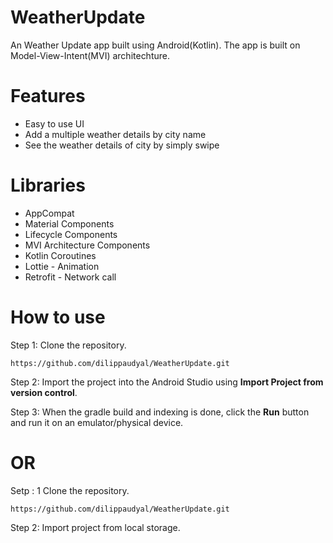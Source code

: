 # WeatherUpdate
An Weather Update app built using Android(Kotlin). The app is built on Model-View-Intent(MVI) architechture.

# Features
<ul>
  <li>Easy to use UI</li>
  <li>Add a multiple weather details by city name</li>
  <li>See the weather details of city by simply swipe</li>
</ul>

# Libraries
<ul>
  <li>AppCompat</li>
  <li>Material Components</li>
  <li>Lifecycle Components</li>
  <li>MVI Architecture Components</li>
  <li>Kotlin Coroutines</li>
  <li>Lottie - Animation</li>
  <li>Retrofit - Network call</li>
</ul>


# How to use
Step 1:
Clone the repository.
```
https://github.com/dilippaudyal/WeatherUpdate.git
```

Step 2:
Import the project into the Android Studio using **Import Project from version control**.

Step 3: 
When the gradle build and indexing is done, click the **Run** button and run it on an emulator/physical device.

# OR
Setp : 1
Clone the repository.
```
https://github.com/dilippaudyal/WeatherUpdate.git
```

Step 2:
Import project from local storage.

